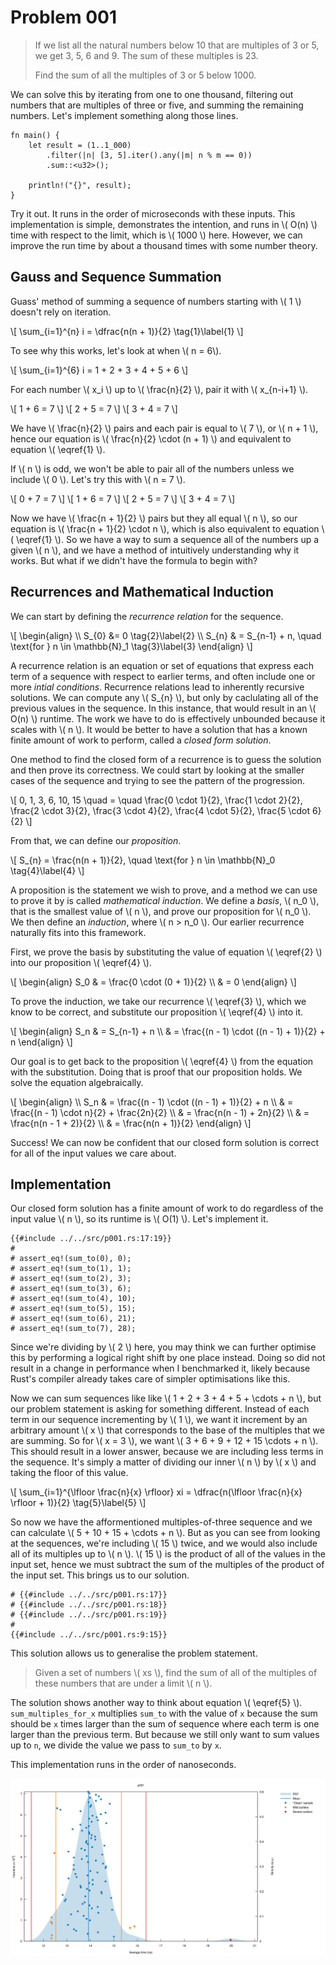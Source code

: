 # Problem 001

> If we list all the natural numbers below 10 that are multiples of 3
> or 5, we get 3, 5, 6 and 9. The sum of these multiples is 23.
>
> Find the sum of all the multiples of 3 or 5 below 1000.

We can solve this by iterating from one to one thousand, filtering out
numbers that are multiples of three or five, and summing the remaining
numbers. Let's implement something along those lines.

```rust,editable
fn main() {
    let result = (1..1_000)
        .filter(|n| [3, 5].iter().any(|m| n % m == 0))
        .sum::<u32>();

    println!("{}", result);
}
```

Try it out. It runs in the order of microseconds with these
inputs. This implementation is simple, demonstrates the intention, and
runs in \\( O(n) \\) time with respect to the limit, which is \\( 1000
\\) here. However, we can improve the run time by about a thousand
times with some number theory.

## Gauss and Sequence Summation

Guass' method of summing a sequence of numbers starting with \\( 1 \\)
doesn't rely on iteration.

\\[ \sum_{i=1}^{n} i = \dfrac{n(n + 1)}{2} \tag{1}\label{1} \\]

To see why this works, let's look at when \\( n = 6\\).

\\[ \sum_{i=1}^{6} i = 1 + 2 + 3 + 4 + 5 + 6 \\]

For each number \\( x_i \\) up to \\( \frac{n}{2} \\), pair it with
\\( x_{n-i+1} \\).

\\[ 1 + 6 = 7 \\]
\\[ 2 + 5 = 7 \\]
\\[ 3 + 4 = 7 \\]

We have \\( \frac{n}{2} \\) pairs and each pair is equal to \\( 7 \\),
or \\( n + 1 \\), hence our equation is \\( \frac{n}{2} \cdot (n + 1)
\\) and equivalent to equation \\( \eqref{1} \\).

If \\( n \\) is odd, we won't be able to pair all of the numbers
unless we include \\( 0 \\). Let's try this with \\( n = 7 \\).

\\[ 0 + 7 = 7 \\]
\\[ 1 + 6 = 7 \\]
\\[ 2 + 5 = 7 \\]
\\[ 3 + 4 = 7 \\]

Now we have \\( \frac{n + 1}{2} \\) pairs but they all equal \\( n
\\), so our equation is \\( \frac{n + 1}{2} \cdot n \\), which is also
equivalent to equation \\( \eqref{1} \\). So we have a way to sum a
sequence all of the numbers up a given \\( n \\), and we have a method
of intuitively understanding why it works. But what if we didn't have
the formula to begin with?

## Recurrences and Mathematical Induction

We can start by defining the _recurrence relation_ for the sequence.

\\[
\begin{align}
\\\ S_{0} &= 0 \tag{2}\label{2}
\\\ S_{n} & = S_{n-1} + n,
\quad \text{for } n \in \mathbb{N}_1 \tag{3}\label{3}
\end{align}
\\]

A recurrence relation is an equation or set of equations that express
each term of a sequence with respect to earlier terms, and often
include one or more _intial conditions_. Recurrence relations lead to
inherently recursive solutions. We can compute any \\( S_{n} \\), but
only by caclulating all of the previous values in the sequence. In
this instance, that would result in an \\( O(n) \\) runtime. The work
we have to do is effectively unbounded because it scales with \\( n
\\). It would be better to have a solution that has a known finite
amount of work to perform, called a _closed form solution_.

One method to find the closed form of a recurrence is to guess the
solution and then prove its correctness. We could start by looking at
the smaller cases of the sequence and trying to see the pattern of the
progression.

\\[
0, 1, 3, 6, 10, 15 \quad = \quad \frac{0 \cdot 1}{2},
\frac{1 \cdot 2}{2}, \frac{2 \cdot 3}{2}, \frac{3 \cdot 4}{2},
\frac{4 \cdot 5}{2}, \frac{5 \cdot 6}{2}
\\]

From that, we can define our _proposition_.

\\[
S_{n} = \frac{n(n + 1)}{2},
\quad \text{for } n \in \mathbb{N}_0 \tag{4}\label{4}
\\]

A proposition is the statement we wish to prove, and a method we can
use to prove it by is called _mathematical induction_. We define a
_basis_, \\( n_0 \\), that is the smallest value of \\( n \\), and
prove our proposition for \\( n_0 \\). We then define an _induction_,
where \\( n > n_0 \\). Our earlier recurrence naturally fits into this
framework.

First, we prove the basis by substituting the value of equation \\(
\eqref{2} \\) into our proposition \\( \eqref{4} \\).

\\[
\begin{align}
S_0 & = \frac{0 \cdot (0 + 1)}{2} \\\ & = 0
\end{align}
\\]

To prove the induction, we take our recurrence \\( \eqref{3} \\),
which we know to be correct, and substitute our proposition \\(
\eqref{4} \\) into it.

\\[
\begin{align}
S_n & = S_{n-1} + n \\\ & = \frac{(n - 1) \cdot ((n - 1) + 1)}{2} + n
\end{align}
\\]

Our goal is to get back to the proposition \\( \eqref{4} \\) from the
equation with the substitution. Doing that is proof that our
proposition holds. We solve the equation algebraically.

\\[
\begin{align}
\\\ S_n & = \frac{(n - 1) \cdot ((n - 1) + 1)}{2} + n
\\\ & = \frac{(n - 1) \cdot n}{2} + \frac{2n}{2}
\\\ & = \frac{n(n - 1) + 2n}{2}
\\\ & = \frac{n(n - 1 + 2)}{2}
\\\ & = \frac{n(n + 1)}{2}
\end{align}
\\]

Success! We can now be confident that our closed form solution is
correct for all of the input values we care about.

## Implementation

Our closed form solution has a finite amount of work to do regardless
of the input value \\( n \\), so its runtime is \\( O(1) \\). Let's
implement it.

```rust,noplaypen
{{#include ../../src/p001.rs:17:19}}
#
# assert_eq!(sum_to(0), 0);
# assert_eq!(sum_to(1), 1);
# assert_eq!(sum_to(2), 3);
# assert_eq!(sum_to(3), 6);
# assert_eq!(sum_to(4), 10);
# assert_eq!(sum_to(5), 15);
# assert_eq!(sum_to(6), 21);
# assert_eq!(sum_to(7), 28);
```

Since we're dividing by \\( 2 \\) here, you may think we can further
optimise this by performing a logical right shift by one place
instead. Doing so did not result in a change in performance when I
benchmarked it, likely because Rust's compiler already takes care of
simpler optimisations like this.

Now we can sum sequences like like \\( 1 + 2 + 3 + 4 + 5 + \cdots + n
\\), but our problem statement is asking for something
different. Instead of each term in our sequence incrementing by \\( 1
\\), we want it increment by an arbitrary amount \\( x \\) that
corresponds to the base of the multiples that we are summing. So for
\\( x = 3 \\), we want \\( 3 + 6 + 9 + 12 + 15 \cdots + n \\). This
should result in a lower answer, because we are including less terms
in the sequence. It's simply a matter of dividing our inner \\( n \\)
by \\( x \\) and taking the floor of this value.

\\[
\sum_{i=1}^{\lfloor \frac{n}{x} \rfloor} xi
= \dfrac{n(\lfloor \frac{n}{x} \rfloor + 1)}{2} \tag{5}\label{5}
\\]

So now we have the afformentioned multiples-of-three sequence and we
can calculate \\( 5 + 10 + 15 + \cdots + n \\). But as you can see
from looking at the sequences, we're including \\( 15 \\) twice, and
we would also include all of its multiples up to \\( n \\). \\( 15 \\)
is the product of all of the values in the input set, hence we must
subtract the sum of the multiples of the product of the input
set. This brings us to our solution.

```rust,noplaypen
# {{#include ../../src/p001.rs:17}}
# {{#include ../../src/p001.rs:18}}
# {{#include ../../src/p001.rs:19}}
#
{{#include ../../src/p001.rs:9:15}}
```

This solution allows us to generalise the problem statement.

> Given a set of numbers \\( xs \\), find the sum of all of the
> multiples of these numbers that are under a limit \\( n \\).

The solution shows another way to think about equation \\( \eqref{5}
\\). `sum_multiples_for_x` multiplies `sum_to` with the value of `x`
because the sum should be `x` times larger than the sum of sequence
where each term is one larger than the previous term. But because we
still only want to sum values up to `n`, we divide the value we pass
to `sum_to` by `x`.

This implementation runs in the order of nanoseconds.

![PDF](benchmarks/p001/report/pdf.svg)
